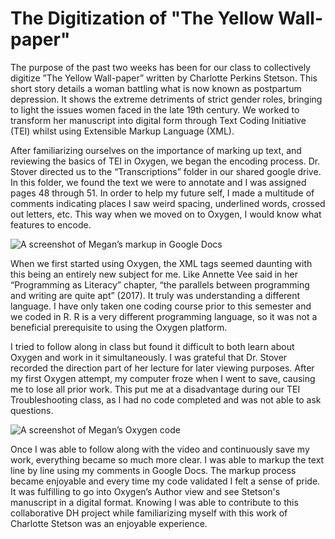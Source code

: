 # The Digitization of "The Yellow Wall-paper"

The purpose of the past two weeks has been for our class to collectively digitize ”The Yellow Wall-paper” written by Charlotte Perkins Stetson. This short story details a woman battling what is now known as postpartum depression. It shows the extreme detriments of strict gender roles, bringing to light the issues women faced in the late 19th century. We worked to transform her manuscript into digital form through Text Coding Initiative (TEI) whilst using Extensible Markup Language (XML).  

After familiarizing ourselves on the importance of marking up text, and reviewing the basics of TEI in Oxygen, we began the encoding process. Dr. Stover directed us to the “Transcriptions” folder in our shared google drive. In this folder, we found the text we were to annotate and I was assigned pages 48 through 51. In order to help my future self, I made a multitude of comments indicating places I saw weird spacing, underlined words, crossed out letters, etc.  This way when we moved on to Oxygen, I would know what features to encode. 

![A screenshot of Megan’s markup in Google Docs](https://meganednie.github.io/English-350/images/googlemarkup.png)
 
When we first started using Oxygen, the XML tags seemed daunting with this being an entirely new subject for me. Like Annette Vee said in her “Programming as Literacy” chapter, “the parallels between programming and writing are quite apt” (2017). It truly was understanding a different language. I have only taken one coding course prior to this semester and we coded in R. R is a very different programming language, so it was not a beneficial prerequisite to using the Oxygen platform. 

I tried to follow along in class but found it difficult to both learn about Oxygen and work in it simultaneously. I was grateful that Dr. Stover recorded the direction part of her lecture for later viewing purposes. After my first Oxygen attempt, my computer froze when I went to save, causing me to lose all prior work. This put me at a disadvantage during our TEI Troubleshooting class, as I had no code completed and was not able to ask questions.

![A screenshot of Megan’s Oxygen code](https://meganednie.github.io/English-350/images/oxygen.png)

Once I was able to follow along with the video and continuously save my work, everything became so much more clear. I was able to markup the text line by line using my comments in Google Docs. The markup process became enjoyable and every time my code validated I felt a sense of pride. It was fulfilling to go into Oxygen’s Author view and see Stetson's manuscript in a digital format. Knowing I was able to contribute to this collaborative DH project while familiarizing myself with this work of Charlotte Stetson was an enjoyable experience.
